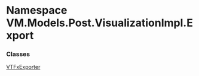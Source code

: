 # <a id="VM_Models_Post_VisualizationImpl_Export"></a> Namespace VM.Models.Post.VisualizationImpl.Export

### Classes

 [VTFxExporter](VM.Models.Post.VisualizationImpl.Export.VTFxExporter.md)

